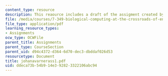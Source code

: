 ```yaml
---
content_type: resource
description: This reaource includes a draft of the assigment created by the student.
file: /media/courses/7-349-biological-computing-at-the-crossroads-of-engineering-and-science-spring-2005/ddeca73b54b914e392823322106abc94_johanavarnerass1.pdf
file_type: application/pdf
learning_resource_types:
- Assignments
ocw_type: OCWFile
parent_title: Assignments
parent_type: CourseSection
parent_uid: d94c4372-d364-6d70-dec3-dbddaf026d53
resourcetype: Document
title: johanavarnerass1.pdf
uid: ddeca73b-54b9-14e3-9282-3322106abc94
---
```

